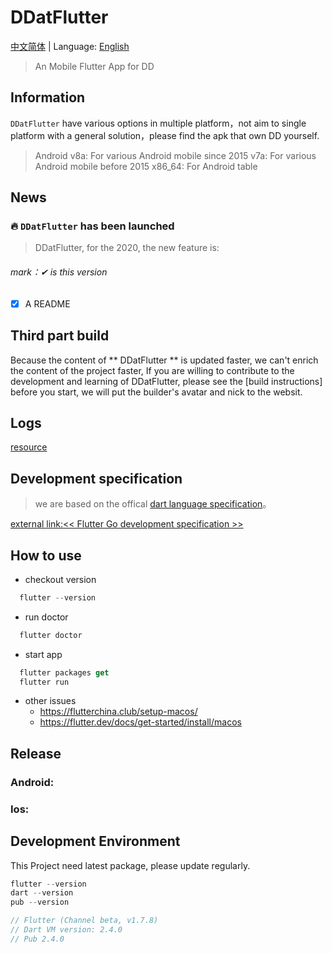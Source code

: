 ﻿# DDatFlutter
[中文简体](https://github.com/dd-center/DDatFlutter/blob/master/README.md) | Language: [English](https://github.com/dd-center/DDatFlutter/blob/master/README-en.md)

> An Mobile Flutter App for DD

## Information
`DDatFlutter` have various options in multiple platform，not aim to single platform with a general solution，please find the apk that own DD yourself.

> Android
v8a: For various Android mobile since 2015
v7a: For various Android mobile before 2015
x86_64: For Android table

## News
### 🔥 `DDatFlutter` has been launched 
> DDatFlutter, for the 2020, the new feature is:

<h6>mark：✔ is this version</h6>

- [x] A README

## Third part build

Because the content of ** DDatFlutter ** is updated faster, we can't enrich the content of the project faster, If you are willing to contribute to the development and learning of DDatFlutter, please see the [build instructions] before you start, we will put the builder's avatar and nick to the websit.

## Logs

[resource](https://github.com/dd-center/DDatFlutter/commits/master)

## Development specification
> we are based on the offical [dart language specification](https://www.dartlang.org)。

[external link:<< Flutter Go development specification >>](https://github.com/alibaba/flutter-go/blob/develop/DDatFlutter%20%E4%BB%A3%E7%A0%81%E5%BC%80%E5%8F%91%E8%A7%84%E8%8C%83.md)

## How to use

- checkout version
```dart
  flutter --version
```
- run doctor
```dart
  flutter doctor
```
- start app
```dart
  flutter packages get
  flutter run
```

- other issues
  - https://flutterchina.club/setup-macos/
  - https://flutter.dev/docs/get-started/install/macos

## Release

### Android:


### Ios:


## Development Environment
This Project need latest package, please update regularly.

```dart
flutter --version
dart --version
pub --version

// Flutter (Channel beta, v1.7.8)
// Dart VM version: 2.4.0
// Pub 2.4.0
```